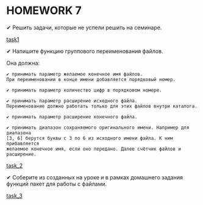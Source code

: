 # HOMEWORK 7

✔ Решить задачи, которые не успели решить на семинаре.

[task1](https://github.com/VeraNik1/pythonProject-HW1/tree/homework7/hw7/file_mod)

✔ Напишите функцию группового переименования файлов. 

Она должна:

    ✔ принимать параметр желаемое конечное имя файлов. 
    При переименовании в конце имени добавляется порядковый номер.

    ✔ принимать параметр количество цифр в порядковом номере.

    ✔ принимать параметр расширение исходного файла.
    Переименование должно работать только для этих файлов внутри каталога.

    ✔ принимать параметр расширение конечного файла.

    ✔ принимать диапазон сохраняемого оригинального имени. Например для диапазона
    [3, 6] берутся буквы с 3 по 6 из исходного имени файла. К ним прибавляется
    желаемое конечное имя, если оно передано. Далее счётчик файлов и расширение.

[task_2](https://github.com/VeraNik1/pythonProject-HW1/blob/homework7/hw7/file_mod/rename_task.py)

✔ Соберите из созданных на уроке и в рамках домашнего задания функций пакет для работы с файлами.

[task_3](https://github.com/VeraNik1/pythonProject-HW1/blob/homework7/hw7/test_3.py)